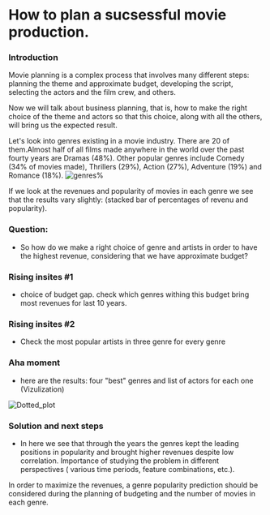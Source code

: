 # How to plan a sucsessful movie production.

### Introduction

Movie planning is a complex process that involves many different steps: planning the theme and approximate budget, developing the script, selecting the actors and the film crew, and others.

Now we will talk about business planning, that is, how to make the right choice of the theme and actors so that this choice, along with all the others, will bring us the expected result. 

Let's look into genres existing in a movie industry. There are 20 of them.Almost half of all films made anywhere in the world over the past fourty years are Dramas (48%). Other popular genres include Comedy (34% of movies made), Thrillers (29%), Action (27%), Adventure (19%) and Romance (18%).
![genres%](https://user-images.githubusercontent.com/46948881/57416055-8202cf00-71cc-11e9-8b14-ed65bad93ab6.jpg)

If we look at the revenues and popularity of movies in each genre we see that the results vary slightly: 
(stacked bar of percentages of revenu and popularity).

### Question:
- So how do we make a right choice of genre and artists in order to have the highest revenue, considering that we have approximate budget?
### Rising insites #1
- choice of budget gap. check which genres withing this budget bring most revenues for last 10 years. 
### Rising insites #2
- Check the most popular artists in three genre for every genre 
### Aha moment
- here are the results: four "best" genres and list of actors for each one (Vizulization) 

![Dotted_plot](https://user-images.githubusercontent.com/46948881/57207866-3a96fb80-6f9e-11e9-8cc1-421999a8560a.jpg) 
### Solution and next steps
-  In here we see that through the years the genres kept the leading positions in popularity and brought higher revenues 
despite low correlation. Importance of studying the problem in different perspectives ( various time periods, feature combinations, etc.).

In order to maximize the revenues, a genre popularity prediction should be considered during the planning of budgeting and the number of movies in each genre. 
